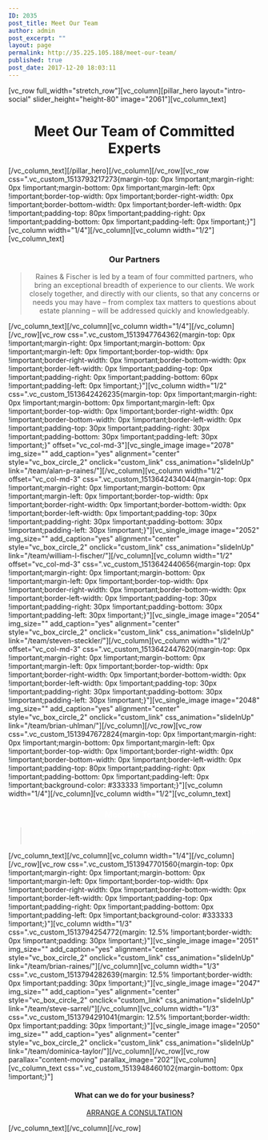 ```yaml
---
ID: 2035
post_title: Meet Our Team
author: admin
post_excerpt: ""
layout: page
permalink: http://35.225.105.188/meet-our-team/
published: true
post_date: 2017-12-20 18:03:11
---
```

[vc_row full_width="stretch_row"][vc_column][pillar_hero layout="intro-social" slider_height="height-80" image="2061"][vc_column_text]
<h1 style="text-align: center;">Meet Our Team of Committed Experts</h1>
[/vc_column_text][/pillar_hero][/vc_column][/vc_row][vc_row css=".vc_custom_1513793217273{margin-top: 0px !important;margin-right: 0px !important;margin-bottom: 0px !important;margin-left: 0px !important;border-top-width: 0px !important;border-right-width: 0px !important;border-bottom-width: 0px !important;border-left-width: 0px !important;padding-top: 80px !important;padding-right: 0px !important;padding-bottom: 0px !important;padding-left: 0px !important;}"][vc_column width="1/4"][/vc_column][vc_column width="1/2"][vc_column_text]
<h3 style="text-align: center;">Our Partners</h3>
<blockquote>
<p style="text-align: center;">Raines &amp; Fischer is led by a team of four committed partners, who bring an exceptional breadth of experience to our clients. We work closely together, and directly with our clients, so that any concerns or needs you may have – from complex tax matters to questions about estate planning – will be addressed quickly and knowledgeably.</p>
</blockquote>
[/vc_column_text][/vc_column][vc_column width="1/4"][/vc_column][/vc_row][vc_row css=".vc_custom_1513947764362{margin-top: 0px !important;margin-right: 0px !important;margin-bottom: 0px !important;margin-left: 0px !important;border-top-width: 0px !important;border-right-width: 0px !important;border-bottom-width: 0px !important;border-left-width: 0px !important;padding-top: 0px !important;padding-right: 0px !important;padding-bottom: 60px !important;padding-left: 0px !important;}"][vc_column width="1/2" css=".vc_custom_1513642426235{margin-top: 0px !important;margin-right: 0px !important;margin-bottom: 0px !important;margin-left: 0px !important;border-top-width: 0px !important;border-right-width: 0px !important;border-bottom-width: 0px !important;border-left-width: 0px !important;padding-top: 30px !important;padding-right: 30px !important;padding-bottom: 30px !important;padding-left: 30px !important;}" offset="vc_col-md-3"][vc_single_image image="2078" img_size="" add_caption="yes" alignment="center" style="vc_box_circle_2" onclick="custom_link" css_animation="slideInUp" link="/team/alan-p-raines/"][/vc_column][vc_column width="1/2" offset="vc_col-md-3" css=".vc_custom_1513642434044{margin-top: 0px !important;margin-right: 0px !important;margin-bottom: 0px !important;margin-left: 0px !important;border-top-width: 0px !important;border-right-width: 0px !important;border-bottom-width: 0px !important;border-left-width: 0px !important;padding-top: 30px !important;padding-right: 30px !important;padding-bottom: 30px !important;padding-left: 30px !important;}"][vc_single_image image="2052" img_size="" add_caption="yes" alignment="center" style="vc_box_circle_2" onclick="custom_link" css_animation="slideInUp" link="/team/william-l-fischer/"][/vc_column][vc_column width="1/2" offset="vc_col-md-3" css=".vc_custom_1513642440656{margin-top: 0px !important;margin-right: 0px !important;margin-bottom: 0px !important;margin-left: 0px !important;border-top-width: 0px !important;border-right-width: 0px !important;border-bottom-width: 0px !important;border-left-width: 0px !important;padding-top: 30px !important;padding-right: 30px !important;padding-bottom: 30px !important;padding-left: 30px !important;}"][vc_single_image image="2054" img_size="" add_caption="yes" alignment="center" style="vc_box_circle_2" onclick="custom_link" css_animation="slideInUp" link="/team/steven-steckler/"][/vc_column][vc_column width="1/2" offset="vc_col-md-3" css=".vc_custom_1513642447620{margin-top: 0px !important;margin-right: 0px !important;margin-bottom: 0px !important;margin-left: 0px !important;border-top-width: 0px !important;border-right-width: 0px !important;border-bottom-width: 0px !important;border-left-width: 0px !important;padding-top: 30px !important;padding-right: 30px !important;padding-bottom: 30px !important;padding-left: 30px !important;}"][vc_single_image image="2048" img_size="" add_caption="yes" alignment="center" style="vc_box_circle_2" onclick="custom_link" css_animation="slideInUp" link="/team/brian-uhlman/"][/vc_column][/vc_row][vc_row css=".vc_custom_1513947672824{margin-top: 0px !important;margin-right: 0px !important;margin-bottom: 0px !important;margin-left: 0px !important;border-top-width: 0px !important;border-right-width: 0px !important;border-bottom-width: 0px !important;border-left-width: 0px !important;padding-top: 80px !important;padding-right: 0px !important;padding-bottom: 0px !important;padding-left: 0px !important;background-color: #333333 !important;}"][vc_column width="1/4"][/vc_column][vc_column width="1/2"][vc_column_text]
<h3 style="text-align: center;"><span style="color: #ffffff;">Meet the Team</span></h3>
<blockquote>
<p style="text-align: center;"><span style="color: #ffffff;">Our team has grown every year as a result of our dedication to staff retention and stability.</span></p>
</blockquote>
[/vc_column_text][/vc_column][vc_column width="1/4"][/vc_column][/vc_row][vc_row css=".vc_custom_1513947701560{margin-top: 0px !important;margin-right: 0px !important;margin-bottom: 0px !important;margin-left: 0px !important;border-top-width: 0px !important;border-right-width: 0px !important;border-bottom-width: 0px !important;border-left-width: 0px !important;padding-top: 0px !important;padding-right: 0px !important;padding-bottom: 0px !important;padding-left: 0px !important;background-color: #333333 !important;}"][vc_column width="1/3" css=".vc_custom_1513794254772{margin: 12.5% !important;border-width: 0px !important;padding: 30px !important;}"][vc_single_image image="2051" img_size="" add_caption="yes" alignment="center" style="vc_box_circle_2" onclick="custom_link" css_animation="slideInUp" link="/team/brian-raines/"][/vc_column][vc_column width="1/3" css=".vc_custom_1513794282639{margin: 12.5% !important;border-width: 0px !important;padding: 30px !important;}"][vc_single_image image="2047" img_size="" add_caption="yes" alignment="center" style="vc_box_circle_2" onclick="custom_link" css_animation="slideInUp" link="/team/steve-sarrel/"][/vc_column][vc_column width="1/3" css=".vc_custom_1513794291041{margin: 12.5% !important;border-width: 0px !important;padding: 30px !important;}"][vc_single_image image="2050" img_size="" add_caption="yes" alignment="center" style="vc_box_circle_2" onclick="custom_link" css_animation="slideInUp" link="/team/dominica-taylor/"][/vc_column][/vc_row][vc_row parallax="content-moving" parallax_image="202"][vc_column][vc_column_text css=".vc_custom_1513948460102{margin-bottom: 0px !important;}"]
<h4 style="text-align: center;">What can we do for your business?</h4>
<p style="text-align: center;"><a class="btn btn--primary" href="/contact/"><span class="btn__text">ARRANGE A CONSULTATION</span></a></p>
[/vc_column_text][/vc_column][/vc_row]